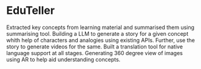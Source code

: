 # EduTeller

Extracted key concepts from learning material and summarised them using summarising tool. Building a LLM to generate a story for a given concept whith help of characters and analogies using existing APIs. Further, use the story to generate videos for the same. Built a translation tool for native language support at all stages. Generating 360 degree view of images using AR to help aid understanding concepts.
